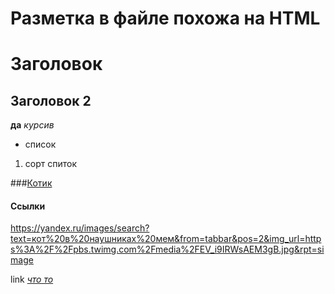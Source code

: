 # Разметка в файле похожа на HTML
# Заголовок
## Заголовок 2

**да**
*курсив*

- список
1. сорт спиток

###[Котик](https://i.ytimg.com/vi/PybFc2WkBR8/maxresdefault.jpg)
#### Ссылки
<https://yandex.ru/images/search?text=кот%20в%20наушниках%20мем&from=tabbar&pos=2&img_url=https%3A%2F%2Fpbs.twimg.com%2Fmedia%2FEV_i9IRWsAEM3gB.jpg&rpt=simage>

link *[что то](https://yandex.ru/search/?text=кот+в+наушниках+мем&lr=21651)*
